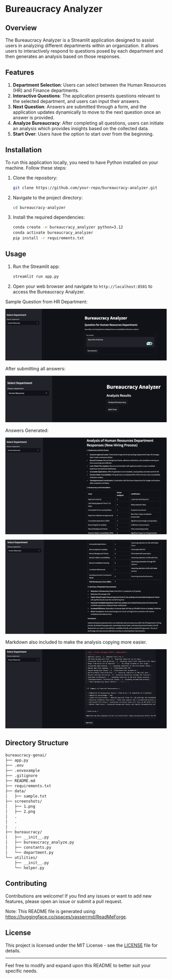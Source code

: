 # Bureaucracy Analyzer

## Overview

The Bureaucracy Analyzer is a Streamlit application designed to assist users in analyzing different departments within an organization. It allows users to interactively respond to questions posed by each department and then generates an analysis based on those responses.

## Features

1. **Department Selection**: Users can select between the Human Resources (HR) and Finance departments.
2. **Interactive Questions**: The application presents questions relevant to the selected department, and users can input their answers.
3. **Next Question**: Answers are submitted through a form, and the application updates dynamically to move to the next question once an answer is provided.
4. **Analyze Bureaucracy**: After completing all questions, users can initiate an analysis which provides insights based on the collected data.
5. **Start Over**: Users have the option to start over from the beginning.

## Installation

To run this application locally, you need to have Python installed on your machine. Follow these steps:

1. Clone the repository:

   ```bash
   git clone https://github.com/your-repo/bureaucracy-analyzer.git
   ```

2. Navigate to the project directory:

   ```bash
   cd bureaucracy-analyzer
   ```

3. Install the required dependencies:
   ```bash
   conda create -n bureaucracy_analyzer python=3.12
   conda activate bureaucracy_analyzer
   pip install -r requirements.txt
   ```

## Usage

1. Run the Streamlit app:

   ```bash
   streamlit run app.py
   ```

2. Open your web browser and navigate to `http://localhost:8501` to access the Bureaucracy Analyzer.

Sample Question from HR Department:

![Application Screenshot](screenshots/1.png)

After submitting all answers:

![Application Screenshot](screenshots/2.png)

Answers Generated:

![Application Screenshot](screenshots/3.png)

![Application Screenshot](screenshots/4.png)

Markdown also included to make the analysis copying more easier.

![Application Screenshot](screenshots/5.png)

## Directory Structure

```
bureaucracy-genai/
├── app.py
├── .env
├── .envexample
├── .gitignore
├── README.md
├── requirements.txt
├── data/
│   ├── sample.txt
├── screenshots/
│   ├── 1.png
│   ├── 2.png
│   .
│   .
│   .
├── bureaucracy/
│   ├── __init__.py
│   ├── bureaucracy_analyze.py
│   ├── constants.py
│   └── department.py
└── utilities/
    ├── __init__.py
    └── helper.py
```

## Contributing

Contributions are welcome! If you find any issues or want to add new features, please open an issue or submit a pull request.

Note: This README file is generated using: https://huggingface.co/spaces/yasserrmd/ReadMeForge.

## License

This project is licensed under the MIT License - see the [LICENSE](LICENSE) file for details.

---

Feel free to modify and expand upon this README to better suit your specific needs.
